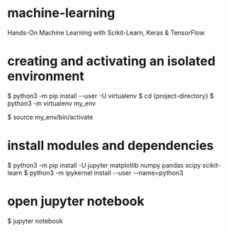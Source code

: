 # machine-learning
Hands-On Machine Learning with Scikit-Learn, Keras &amp; TensorFlow

# creating and activating an isolated environment
$ python3 -m pip install --user -U virtualenv
$ cd {project-directory}
$ python3 -m virtualenv my_env

$ source my_env/bin/activate

# install modules and dependencies
$ python3 -m pip install -U jupyter matplotlib numpy pandas scipy scikit-learn
$ python3 -m ipykernel install --user --name=python3

# open jupyter notebook
$ jupyter notebook